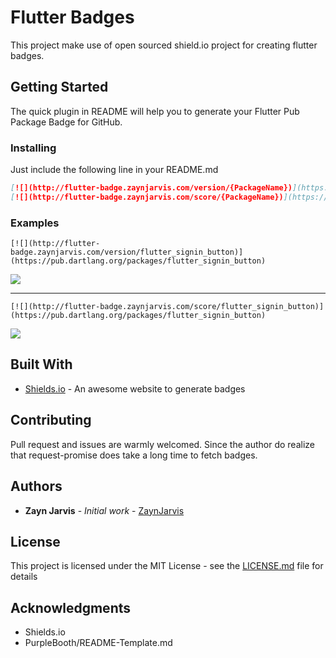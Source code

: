 # Flutter Badges

This project make use of open sourced shield.io project for creating flutter badges.

## Getting Started

The quick plugin in README will help you to generate your Flutter Pub Package Badge for GitHub.

### Installing

Just include the following line in your README.md

```md
[![](http://flutter-badge.zaynjarvis.com/version/{PackageName})](https://pub.dartlang.org/packages/{PackageName})
[![](http://flutter-badge.zaynjarvis.com/score/{PackageName})](https://pub.dartlang.org/packages/{PackageName})
```

### Examples

`[![](http://flutter-badge.zaynjarvis.com/version/flutter_signin_button)](https://pub.dartlang.org/packages/flutter_signin_button)`

[![](http://flutter-badge.zaynjarvis.com/version/flutter_signin_button)](https://pub.dartlang.org/packages/flutter_signin_button)

---

`[![](http://flutter-badge.zaynjarvis.com/score/flutter_signin_button)](https://pub.dartlang.org/packages/flutter_signin_button)`

[![](http://flutter-badge.zaynjarvis.com/score/flutter_signin_button)](https://pub.dartlang.org/packages/flutter_signin_button)

## Built With

- [Shields.io](https://shields.io/#/) - An awesome website to generate badges

## Contributing

Pull request and issues are warmly welcomed. Since the author do realize that request-promise does take a long time to fetch badges.

## Authors

- **Zayn Jarvis** - _Initial work_ - [ZaynJarvis](https://github.com/ZaynJarvis)

## License

This project is licensed under the MIT License - see the [LICENSE.md](LICENSE.md) file for details

## Acknowledgments

- Shields.io
- PurpleBooth/README-Template.md
